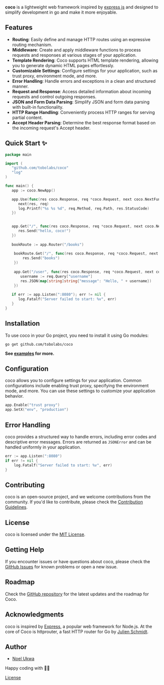 **coco** is a lightweight web framework inspired by [express js](https://github.com/expressjs/express) and designed to simplify development in go and make it more enjoyable.

## Features

- **Routing**: Easily define and manage HTTP routes using an expressive routing mechanism.
- **Middleware**: Create and apply middleware functions to process requests and responses at various stages of your application.
- **Template Rendering**: Coco supports HTML template rendering, allowing you to generate dynamic HTML pages effortlessly.
- **Customizable Settings**: Configure settings for your application, such as trust proxy, environment mode, and more.
- **Error Handling**: Handle errors and exceptions in a clean and structured manner.
- **Request and Response**: Access detailed information about incoming requests and control outgoing responses.
- **JSON and Form Data Parsing**: Simplify JSON and form data parsing with built-in functionality.
- **HTTP Range Handling**: Conveniently process HTTP ranges for serving partial content.
- **Accept Header Parsing**: Determine the best response format based on the incoming request's Accept header.

## Quick Start ✨

```go
package main

import (
   "github.com/tobolabs/coco"
   "log"
)

func main() {
   app := coco.NewApp()

   app.Use(func(res coco.Response, req *coco.Request, next coco.NextFunc) {
      next(res, req)
      log.Printf("%s %s %d", req.Method, req.Path, res.StatusCode)
   })
   

   app.Get("/", func(res coco.Response, req *coco.Request, next coco.NextFunc) {
      res.Send("hello, coco!")
   })
   
   bookRoute := app.Router("/books")
   
    bookRoute.Get("/", func(res coco.Response, req *coco.Request, next coco.NextFunc) {
        res.Send("books")
    })
   
    app.Get("/user", func(res coco.Response, req *coco.Request, next coco.NextFunc) {
       username := req.Query["username"]
       res.JSON(map[string]string{"message": "Hello, " + username})
    })
   
   if err := app.Listen(":8080"); err != nil {
      log.Fatalf("Server failed to start: %v", err)
   }
}
```

## **Installation**

   To use coco in your Go project, you need to install it using Go modules:

   ```shell
   go get github.com/tobolabs/coco
   ```

**See [examples](../examples) for more.**

## Configuration

coco allows you to configure settings for your application. Common configurations include enabling trust proxy, specifying the environment mode, and more. You can use these settings to customize your application behavior.

```go
app.Enable("trust proxy")
app.SetX("env", "production")
```

## Error Handling

coco provides a structured way to handle errors, including error codes and descriptive error messages. Errors are returned as `JSONError` and can be handled uniformly in your application.

```go
err := app.Listen(":8080")
if err != nil {
    log.Fatalf("Server failed to start: %v", err)
}
```

## Contributing

coco is an open-source project, and we welcome contributions from the community. If you'd like to contribute, please check the [Contribution Guidelines](CONTRIBUTING.md).

## License

coco is licensed under the [MIT License](../LICENSE).

## Getting Help

If you encounter issues or have questions about coco, please check the [GitHub Issues](https://github.com/tobolabs/coco/issues) for known problems or open a new issue.

## Roadmap

Check the [GitHub repository](https://github.com/tobolabs/coco) for the latest updates and the roadmap for Coco.

## Acknowledgments

coco is inspired by [Express](https://expressjs.com/), a popular web framework for Node.js.
At the core of Coco is httprouter, a fast HTTP router for Go by [Julien Schmidt](https://github.com/julienschmidt).

## Author

- [Noel Ukwa](https://github.com/noelukwa)

Happy coding with 🌴🚀

[License](../LICENSE)
